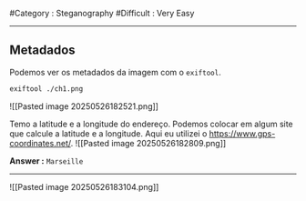 #Category : Steganography #Difficult : Very Easy
***
## Metadados
Podemos ver os metadados da imagem com o `exiftool`.
```sh
exiftool ./ch1.png
```
![[Pasted image 20250526182521.png]]

Temo a latitude e a longitude do endereço. Podemos colocar em algum site que calcule a latitude e a longitude. Aqui eu utilizei o https://www.gps-coordinates.net/.
![[Pasted image 20250526182809.png]]

**Answer :** `Marseille`
***
![[Pasted image 20250526183104.png]]